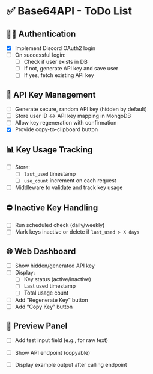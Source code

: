 # ✅ Base64API - ToDo List

## 🧑‍💻 Authentication
- [x] Implement Discord OAuth2 login
- [ ] On successful login:
  - [ ] Check if user exists in DB
  - [ ] If not, generate API key and save user
  - [ ] If yes, fetch existing API key

## 🔐 API Key Management
- [ ] Generate secure, random API key (hidden by default)
- [ ] Store user ID ↔ API key mapping in MongoDB
- [ ] Allow key regeneration with confirmation
- [x] Provide copy-to-clipboard button

## 📊 Key Usage Tracking
- [ ] Store:
  - [ ] `last_used` timestamp
  - [ ] `use_count` increment on each request
- [ ] Middleware to validate and track key usage

## ⛔ Inactive Key Handling
- [ ] Run scheduled check (daily/weekly)
- [ ] Mark keys inactive or delete if `last_used > X days`

## 🌐 Web Dashboard
- [ ] Show hidden/generated API key
- [ ] Display:
  - [ ] Key status (active/inactive)
  - [ ] Last used timestamp
  - [ ] Total usage count
- [ ] Add “Regenerate Key” button
- [ ] Add “Copy Key” button

## 🧪 Preview Panel
- [ ] Add test input field (e.g., for raw text)
- [ ] Show API endpoint (copyable)
- [ ] Display example output after calling endpoint

